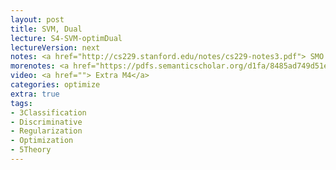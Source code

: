```yaml
---
layout: post
title: SVM, Dual
lecture: S4-SVM-optimDual
lectureVersion: next
notes: <a href="http://cs229.stanford.edu/notes/cs229-notes3.pdf"> SMO </a> 
morenotes: <a href="https://pdfs.semanticscholar.org/d1fa/8485ad749d51e7470d801bc1931706597601.pdf"> Paper SMO </a>
video: <a href=""> Extra M4</a> 
categories: optimize
extra: true
tags:
- 3Classification
- Discriminative
- Regularization
- Optimization
- 5Theory
---
```

